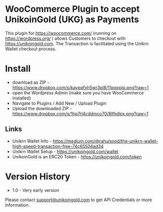 # WooCommerce Plugin to accept UnikoinGold (UKG) as Payments

This plugin for https://woocommerce.com/ (running on https://wordpress.org/ ) allows Customers to checkout with https://unikoingold.com.
The Transaction is facilitated using the Unikrn Wallet checkout process.
# Install
- download as ZIP - https://www.dropbox.com/s/kaypqfxh5wr3pl8/11pqxplq.png?raw=1
- open the Wordpress Admin (make sure you have WooCommerce installed)
- Navigate to Plugins / Add New / Upload Plugin
- Upload the downloaded ZIP - https://www.dropbox.com/s/1hp7rl4cddmco70/8lfhdlpx.png?raw=1


## Links
- Unikrn Wallet Info - https://medium.com/@rahulsood/the-unikrn-wallet-high-speed-transaction-free-74c65504ad34
- Unikrn Wallet Setup - https://unikoingold.com/wallet
- UnikoinGold is an ERC20 Token - https://unikoingold.com/token

# Version History
- 1.0 - Very early version

Please contact support@unikoingold.com to get API Credentials or more Information.
